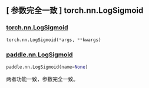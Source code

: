 ## [ 参数完全一致 ] torch.nn.LogSigmoid

### [torch.nn.LogSigmoid](https://pytorch.org/docs/stable/generated/torch.nn.LogSigmoid.html)

```python
torch.nn.LogSigmoid(*args, **kwargs)
```

### [paddle.nn.LogSigmoid](https://www.paddlepaddle.org.cn/documentation/docs/zh/api/paddle/nn/LogSigmoid_cn.html#logsigmoid)

```python
paddle.nn.LogSigmoid(name=None)
```

两者功能一致，参数完全一致。
